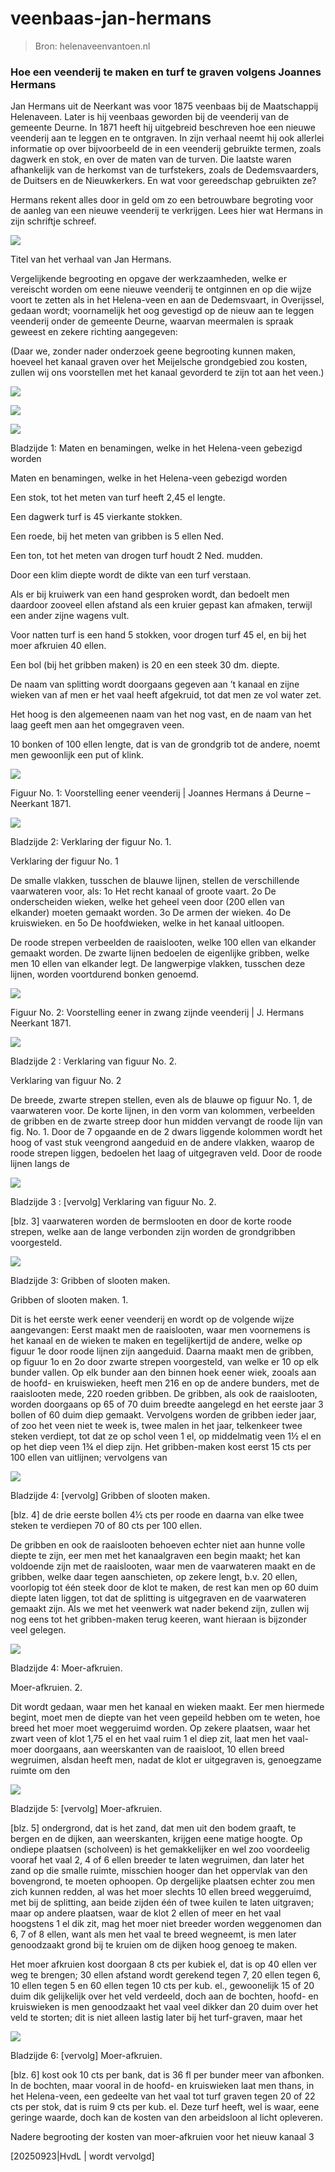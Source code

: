 # veenbaas-jan-hermans

> Bron: helenaveenvantoen.nl

### Hoe een veenderij te maken en turf te graven volgens Joannes Hermans

Jan Hermans uit de Neerkant was voor 1875 veenbaas bij de Maatschappij Helenaveen. Later is hij veenbaas geworden bij de veenderij van de gemeente Deurne. In 1871 heeft hij uitgebreid beschreven hoe een nieuwe veenderij aan te leggen en te ontgraven. In zijn verhaal neemt hij ook allerlei informatie op over bijvoorbeeld de in een veenderij gebruikte termen, zoals dagwerk en stok, en over de maten van de turven. Die laatste waren afhankelijk van de herkomst van de turfstekers, zoals de Dedemsvaarders, de Duitsers en de Nieuwkerkers. En wat voor gereedschap gebruikten ze?

Hermans rekent alles door in geld om zo een betrouwbare begroting voor de aanleg van een nieuwe veenderij te verkrijgen. Lees hier wat Hermans in zijn schriftje schreef.

![](images/veenbaas-jan-hermans/p00_titelblad_v.jpg)

Titel van het verhaal van Jan Hermans.

Vergelijkende begrooting en opgave der werkzaamheden, welke er vereischt worden om eene nieuwe veenderij te ontginnen en op die wijze voort te zetten als in het Helena-veen en aan de Dedemsvaart, in Overijssel, gedaan wordt; voornamelijk het oog gevestigd op de nieuw aan te leggen veenderij onder de gemeente Deurne, waarvan meermalen is spraak geweest en zekere richting aangegeven:

(Daar we, zonder nader onderzoek geene begrooting kunnen maken, hoeveel het kanaal graven over het Meijelsche grondgebied zou kosten, zullen wij ons voorstellen met het kanaal gevorderd te zijn tot aan het veen.)

![](images/veenbaas-jan-hermans/p31_inhoud_v.jpg)

![](images/veenbaas-jan-hermans/Inhoud_tekst.jpg)

![](images/veenbaas-jan-hermans/p01_maten_en_benamingen_in_het_Helenaveen_v.jpg)

Bladzijde 1: Maten en benamingen, welke in het Helena-veen gebezigd worden

Maten en benamingen, welke in het Helena-veen gebezigd worden

Een stok, tot het meten van turf heeft 2,45 el lengte.

Een dagwerk turf is 45 vierkante stokken.

Een roede, bij het meten van gribben is 5 ellen Ned.

Een ton, tot het meten van drogen turf houdt 2 Ned. mudden.

Door een klim diepte wordt de dikte van een turf verstaan.

Als er bij kruiwerk van een hand gesproken wordt, dan bedoelt men daardoor zooveel ellen afstand als een kruier gepast kan afmaken, terwijl een ander zijne wagens vult.

Voor natten turf is een hand 5 stokken, voor drogen turf 45 el, en bij het moer afkruien 40 ellen.

Een bol (bij het gribben maken) is 20 en een steek 30 dm. diepte.

De naam van splitting wordt doorgaans gegeven aan ’t kanaal en zijne wieken van af men er het vaal heeft afgekruid, tot dat men ze vol water zet.

Het hoog is den algemeenen naam van het nog vast, en de naam van het laag geeft men aan het omgegraven veen.

10 bonken of 100 ellen lengte, dat is van de grondgrib tot de andere, noemt men gewoonlijk een put of klink.

![](images/veenbaas-jan-hermans/figuur_1.jpg)

Figuur No. 1: Voorstelling eener veenderij | Joannes Hermans á Deurne – Neerkant 1871.

![](images/veenbaas-jan-hermans/p02_verklaring_figuur_1_v.jpg)

Bladzijde 2: Verklaring der figuur No. 1.

Verklaring der figuur No. 1

De smalle vlakken, tusschen de blauwe lijnen, stellen de verschillende vaarwateren voor, als: 1o Het recht kanaal of groote vaart. 2o De onderscheiden wieken, welke het geheel veen door (200 ellen van elkander) moeten gemaakt worden. 3o De armen der wieken. 4o De kruiswieken. en 5o De hoofdwieken, welke in het kanaal uitloopen.

De roode strepen verbeelden de raaislooten, welke 100 ellen van elkander gemaakt worden. De zwarte lijnen bedoelen de eigenlijke gribben, welke men 10 ellen van elkander legt. De langwerpige vlakken, tusschen deze lijnen, worden voortdurend bonken genoemd.

![](images/veenbaas-jan-hermans/figuur_2.jpg)

Figuur No. 2: Voorstelling eener in zwang zijnde veenderij | J. Hermans Neerkant 1871.

![](images/veenbaas-jan-hermans/p02_verklaring_figuur_2_v.jpg)

Bladzijde 2 : Verklaring van figuur No. 2.

Verklaring van figuur No. 2

De breede, zwarte strepen stellen, even als de blauwe op figuur No. 1, de vaarwateren voor. De korte lijnen, in den vorm van kolommen, verbeelden de gribben en de zwarte streep door hun midden vervangt de roode lijn van fig. No. 1. Door de 7 opgaande en de 2 dwars liggende kolommen wordt het hoog of vast stuk veengrond aangeduid en de andere vlakken, waarop de roode strepen liggen, bedoelen het laag of uitgegraven veld. Door de roode lijnen langs de

![](images/veenbaas-jan-hermans/p03_verklaring_figuur_2_v_u.jpg)

Bladzijde 3 : [vervolg] Verklaring van figuur No. 2.

[blz. 3] vaarwateren worden de bermslooten en door de korte roode strepen, welke aan de lange verbonden zijn worden de grondgribben voorgesteld.

![](images/veenbaas-jan-hermans/p03_gribben_of_slooten_maken_v.jpg)

Bladzijde 3: Gribben of slooten maken.

Gribben of slooten maken. 1.

Dit is het eerste werk eener veenderij en wordt op de volgende wijze aangevangen: Eerst maakt men de raaislooten, waar men voornemens is het kanaal en de wieken te maken en tegelijkertijd de andere, welke op figuur 1e door roode lijnen zijn aangeduid. Daarna maakt men de gribben, op figuur 1o en 2o door zwarte strepen voorgesteld, van welke er 10 op elk bunder vallen. Op elk bunder aan den binnen hoek eener wiek, zooals aan de hoofd- en kruiswieken, heeft men 216 en op de andere bunders, met de raaislooten mede, 220 roeden gribben. De gribben, als ook de raaislooten, worden doorgaans op 65 of 70 duim breedte aangelegd en het eerste jaar 3 bollen of 60 duim diep gemaakt. Vervolgens worden de gribben ieder jaar, of zoo het veen niet te week is, twee malen in het jaar, telkenkeer twee steken verdiept, tot dat ze op schol veen 1 el, op middelmatig veen 1½ el en op het diep veen 1¾ el diep zijn. Het gribben-maken kost eerst 15 cts per 100 ellen van uitlijnen; vervolgens van

![](images/veenbaas-jan-hermans/p04_verklaring_gribben_maken_v_u.jpg)

Bladzijde 4: [vervolg] Gribben of slooten maken.

[blz. 4] de drie eerste bollen 4½ cts per roode en daarna van elke twee steken te verdiepen 70 of 80 cts per 100 ellen.

De gribben en ook de raaislooten behoeven echter niet aan hunne volle diepte te zijn, eer men met het kanaalgraven een begin maakt; het kan voldoende zijn met de raaislooten, waar men de vaarwateren maakt en de gribben, welke daar tegen aanschieten, op zekere lengt, b.v. 20 ellen, voorlopig tot één steek door de klot te maken, de rest kan men op 60 duim diepte laten liggen, tot dat de splitting is uitgegraven en de vaarwateren gemaakt zijn. Als we met het veenwerk wat nader bekend zijn, zullen wij nog eens tot het gribben-maken terug keeren, want hieraan is bijzonder veel gelegen.

![](images/veenbaas-jan-hermans/p04_moer_afkruinen_v_u.jpg)

Bladzijde 4: Moer-afkruien.

Moer-afkruien. 2.

Dit wordt gedaan, waar men het kanaal en wieken maakt. Eer men hiermede begint, moet men de diepte van het veen gepeild hebben om te weten, hoe breed het moer moet weggeruimd worden. Op zekere plaatsen, waar het zwart veen of klot 1,75 el en het vaal ruim 1 el diep zit, laat men het vaal-moer doorgaans, aan weerskanten van de raaisloot, 10 ellen breed wegruimen, alsdan heeft men, nadat de klot er uitgegraven is, genoegzame ruimte om den

![](images/veenbaas-jan-hermans/p05_moer_afkruien_v.jpg)

Bladzijde 5: [vervolg] Moer-afkruien.

[blz. 5] ondergrond, dat is het zand, dat men uit den bodem graaft, te bergen en de dijken, aan weerskanten, krijgen eene matige hoogte. Op ondiepe plaatsen (scholveen) is het gemakkelijker en wel zoo voordeelig vooraf het vaal 2, 4 of 6 ellen breeder te laten wegruimen, dan later het zand op die smalle ruimte, misschien hooger dan het oppervlak van den bovengrond, te moeten ophoopen. Op dergelijke plaatsen echter zou men zich kunnen redden, al was het moer slechts 10 ellen breed weggeruimd, met bij de splitting, aan beide zijden één of twee kuilen te laten uitgraven; maar op andere plaatsen, waar de klot 2 ellen of meer en het vaal hoogstens 1 el dik zit, mag het moer niet breeder worden weggenomen dan 6, 7 of 8 ellen, want als men het vaal te breed wegneemt, is men later genoodzaakt grond bij te kruien om de dijken hoog genoeg te maken.

Het moer afkruien kost doorgaan 8 cts per kubiek el, dat is op 40 ellen ver weg te brengen; 30 ellen afstand wordt gerekend tegen 7, 20 ellen tegen 6, 10 ellen tegen 5 en 60 ellen tegen 10 cts per kub. el., gewoonelijk 15 of 20 duim dik gelijkelijk over het veld verdeeld, doch aan de bochten, hoofd- en kruiswieken is men genoodzaakt het vaal veel dikker dan 20 duim over het veld te storten; dit is niet alleen lastig later bij het turf-graven, maar het

![](images/veenbaas-jan-hermans/p06_moer_afkruien_v_u.jpg)

Bladzijde 6: [vervolg] Moer-afkruien.

[blz. 6] kost ook 10 cts per bank, dat is 36 fl per bunder meer van afbonken. In de bochten, maar vooral in de hoofd- en kruiswieken laat men thans, in het Helena-veen, een gedeelte van het vaal tot turf graven tegen 20 of 22 cts per stok, dat is ruim 9 cts per kub. el. Deze turf heeft, wel is waar, eene geringe waarde, doch kan de kosten van den arbeidsloon al licht opleveren.

Nadere begrooting der kosten van moer-afkruien voor het nieuw kanaal 3

[20250923|HvdL | wordt vervolgd]
